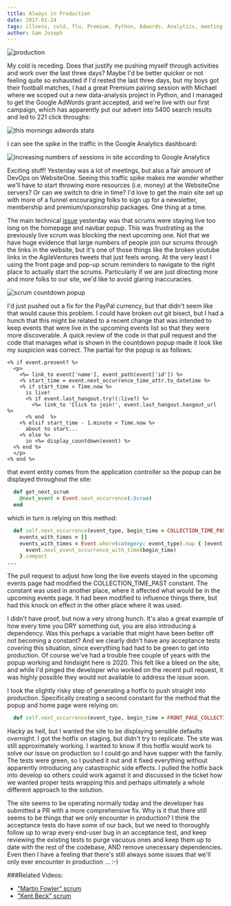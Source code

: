 ```yaml
---
title: Always in Production
date: 2017-01-24
tags: illness, cold, flu, Premium, Python, Adwords, Analytics, meeting, DevOps, traffic, bug hunt, bug fix, hotfix, git, production, staging, development
author: Sam Joseph
---
```


![production](/images/production.jpg)

My cold is receding.  Does that justify me pushing myself through activities and work over the last three days?  Maybe I'd be better quicker or not feeling quite so exhausted if I'd rested the last three days, but my boys got their football matches, I had a great Premium pairing session with Michael where we scoped out a new data-analysis project in Python, and I managed to get the Google AdWords grant accepted, and we're live with our first campaign, which has apparently put our advert into 5400 search results and led to 221 click throughs:

![this mornings adwords stats](https://www.dropbox.com/s/3lbx4vbpqz3kn8x/Screenshot%202017-01-24%2009.51.59.png?dl=1)

I can see the spike in the traffic in the Google Analytics dashboard:

![increasing numbers of sessions in site according to Google Analytics](https://www.dropbox.com/s/a1b7miuiwzjnm28/Screenshot%202017-01-24%2010.05.59.png?dl=1)

Exciting stuff! Yesterday was a lot of meetings, but also a fair amount of DevOps on WebsiteOne.  Seeing this traffic spike makes me wonder whether we'll have to start throwing more resources (i.e. money) at the WebsiteOne servers?  Or can we switch to drie in time? I'd love to get the main site set up with more of a funnel encouraging folks to sign up for a newsletter, membership and premium/sponsorship packages.  One thing at a time.

The main technical [issue](https://github.com/AgileVentures/WebsiteOne/issues/1517) yesterday was that scrums were staying live too long on the homepage and navbar popup.  This was frustrating as the previously live scrum was blocking the next upcoming one.  Not that we have huge evidence that large numbers of people join our scrums through the links in the website, but it's one of those things like the broken youtube links in the AgileVentures tweets that just feels wrong.  At the very least I using the front page and pop-up scrum reminders to navigate to the right place to actually start the scrums.  Particularly if we are just directing more and more folks to our site, we'd like to avoid glaring inaccuracies.

![scrum countdown popup](https://www.dropbox.com/s/c8sq020s1kc2ww9/Screenshot%202017-01-23%2014.38.51.png?dl=1)

I'd just pushed out a fix for the PayPal currency, but that didn't seem like that would cause this problem.  I could have broken out git bisect, but I had a hunch that this might be related to a recent change that was intended to keep events that were live in the upcoming events list so that they were more discoverable.  A quick review of the code in that pull request and the code that manages what is shown in the countdown popup made it look like my suspicion was correct.  The partial for the popup is as follows:

```erb
<% if event.present? %>
  <p>
    <%= link_to event['name'], event_path(event['id']) %>
    <% start_time = event.next_occurrence_time_attr.to_datetime %>
    <% if start_time < Time.now %>
      is live!
      <% if event.last_hangout.try!(:live?) %>
        <%= link_to 'Click to join!', event.last_hangout.hangout_url %>
      <% end  %>
    <% elsif start_time - 1.minute < Time.now %>
      about to start...
    <% else %>
      in <%= display_countdown(event) %>
  <% end %>
  </p>
<% end %>
```

that event entity comes from the application controller so the popup can be displayed throughout the site:

```rb
  def get_next_scrum
    @next_event = Event.next_occurrence(:Scrum)
  end
```

which in turn is relying on this method:

```rb
  def self.next_occurrence(event_type, begin_time = COLLECTION_TIME_PAST.ago)
    events_with_times = []
    events_with_times = Event.where(category: event_type).map { |event|
      event.next_event_occurrence_with_time(begin_time)
    }.compact
...
```
The pull request to adjust how long the live events stayed in the upcoming events page had modified the COLLECTION_TIME_PAST constant.  The constant was used in another place, where it affected what would be in the upcoming events page.  It had been modified to influence things there, but had this knock on effect in the other place where it was used.

I didn't have proof, but now a very strong hunch.  It's also a great example of how every time you DRY something out, you are also introducing a dependency.  Was this perhaps a variable that might have been better off not becoming a constant?  And we clearly didn't have any acceptance tests covering this situation, since everything had had to be green to get into production.  Of course we've had a trouble free couple of years with the popup working and hindsight here is 2020.  This felt like a bleed on the site, and while I'd pinged the developer who worked on the recent pull request, it was highly possible they would not available to address the issue soon.

I took the slightly risky step of generating a hotfix to push straight into production.  Specifically creating a second constant for the method that the popup and home page were relying on:

```rb
  def self.next_occurrence(event_type, begin_time = FRONT_PAGE_COLLECTION_TIME_PAST.ago)
```

Hacky as hell, but I wanted the site to be displaying sensible defaults overnight.  I got the hotfix on staging, but didn't try to replicate.  The site was still approximately working.  I wanted to know if this hotfix would work to solve our issue on production so I could go and have supper with the family.  The tests were green, so I pushed it out and it fixed everything without apparently introducing any catastrophic side effects.  I pulled the hotfix back into develop so others could work against it and discussed in the ticket how we wanted proper tests wrapping this and perhaps ultimately a whole different approach to the solution.

The site seems to be operating normally today and the developer has submitted a PR with a more comprehensive fix.  Why is it that there still seems to be things that we only encounter in production?  I think the acceptance tests do have some of our back, but we need to thoroughly follow up to wrap every end-user bug in an acceptance test, and keep reviewing the existing tests to purge vacuous ones and keep them up to date with the rest of the codebase, AND remove unecessary dependencies.  Even then I have a feeling that there's still always some issues that we'll only ever encounter in production ... :-)

###Related Videos:

* ["Martin Fowler" scrum](https://www.youtube.com/watch?v=E89Eo-k2rE8)
* ["Kent Beck" scrum](https://www.youtube.com/watch?v=NiVvxJuo8ik)
